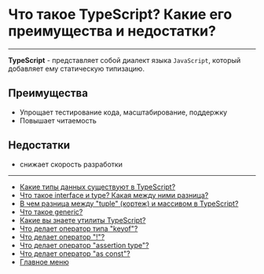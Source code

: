 # Что такое TypeScript? Какие его преимущества и недостатки?

---

**TypeScript** - представляет собой диалект языка `JavaScript`, который добавляет ему статическую типизацию.

## Преимущества

- Упрощает тестирование кода, масштабирование, поддержку
- Повышает читаемость

## Недостатки

- снижает скорость разработки

---

- [Какие типы данных существуют в TypeScript?](./types.md)
- [Что такое interface и type? Какая между ними разница?](./typeInterface.md)
- [В чем разница между "tuple" (кортеж) и массивом в TypeScript?](./tupleArray.md)
- [Что такое generic?](./generic.md)
- [Какие вы знаете утилиты TypeScript?](./utils.md)
- [Что делает oператор типа "keyof"?](./keyofType.md)
- [Что делает оператор "!"?](./nonNullAssertionOperator.md)
- [Что делает оператор "assertion type"?](./assertionType.md)
- [Что делает оператор "as const"?](./const.md)
- [Главное меню](../README.md)
